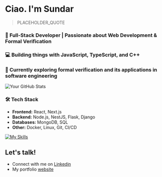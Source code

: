 # Ciao. I'm Sundar

> PLACEHOLDER_QUOTE

### 🚀 Full-Stack Developer | Passionate about Web Development & Formal Verification  
### 💻 Building things with JavaScript, TypeScript, and C++  
### 🌱 Currently exploring formal verification and its applications in software engineering  

![Your GitHub Stats](https://github-readme-stats.vercel.app/api?username=Sundaresan-Karunakaran&show_icons=true&theme=outrun)

### 🛠️ Tech Stack  
- **Frontend:** React, Next.js  
- **Backend:** Node.js, NestJS, Flask, Django  
- **Databases:** MongoDB, SQL  
- **Other:** Docker, Linux, Git, CI/CD  

[![My Skills](https://skillicons.dev/icons?i=js,html,css,react,nextjs,nodejs,flask,django,mongodb,docker,linux,git)](https://skillicons.dev)



## Let's talk!
- Connect with me on [Linkedin](https://www.linkedin.com/in/sundaresan-k-701465202/)
- My portfolio [website](https://sundaresan-karunakaran.github.io/)